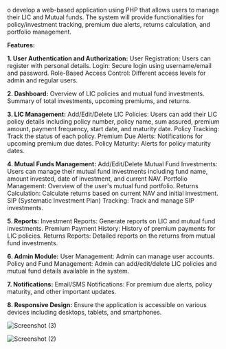 o develop a web-based application using PHP that allows users to manage their LIC and Mutual funds. The system will provide functionalities for policy/investment tracking, premium due alerts, returns calculation, and portfolio management.

**Features:**

**1. User Authentication and Authorization:**
User Registration: Users can register with personal details.
Login: Secure login using username/email and password.
Role-Based Access Control: Different access levels for admin and regular users.

**2. Dashboard:**
Overview of LIC policies and mutual fund investments.
Summary of total investments, upcoming premiums, and returns.

**3. LIC Management:**
Add/Edit/Delete LIC Policies: Users can add their LIC policy details including policy number, policy name, sum assured, premium amount, payment frequency, start date, and maturity date.
Policy Tracking: Track the status of each policy.
Premium Due Alerts: Notifications for upcoming premium due dates.
Policy Maturity: Alerts for policy maturity dates.

**4. Mutual Funds Management:**
Add/Edit/Delete Mutual Fund Investments: Users can manage their mutual fund investments including fund name, amount invested, date of investment, and current NAV.
Portfolio Management: Overview of the user's mutual fund portfolio.
Returns Calculation: Calculate returns based on current NAV and initial investment.
SIP (Systematic Investment Plan) Tracking: Track and manage SIP investments.

**5. Reports:**
Investment Reports: Generate reports on LIC and mutual fund investments.
Premium Payment History: History of premium payments for LIC policies.
Returns Reports: Detailed reports on the returns from mutual fund investments.

**6. Admin Module:**
User Management: Admin can manage user accounts.
Policy and Fund Management: Admin can add/edit/delete LIC policies and mutual fund details available in the system.

**7. Notifications:**
Email/SMS Notifications: For premium due alerts, policy maturity, and other important updates.

**8. Responsive Design:**
Ensure the application is accessible on various devices including desktops, tablets, and smartphones.



![Screenshot (3)](https://github.com/user-attachments/assets/1eb78a8b-cf57-4d54-9974-7cf32a3a5516)



![Screenshot (2)](https://github.com/user-attachments/assets/d74fcd59-ad4c-474d-a4f8-8346397baee5)

